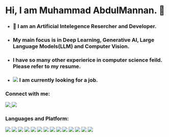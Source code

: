 # Hi, I am Muhammad AbdulMannan. 👋
- ###  🤗 I am an Artificial Intelegence Resercher and Developer.
- ###   My main focus is in Deep Learning, Generative AI, Large Language Models(LLM) and Computer Vision.
- ###   I have so many other experierice in computer science feild. Please refer to my resume.
- ###  <img src="https://img.icons8.com/color/20/find-matching-job.png"> I am currently looking for a job.

### Connect with me:

<p align="left">  
<a href="https://www.linkedin.com/in/muhammadabdulmannan/" target="blank"><img src="https://img.icons8.com/color/35/000000/linkedin.png"/</a>
<a href="mailto:abdul.mannan12@gmail.com" target="blank"><img src="https://img.icons8.com/color/35/000000/gmail.png"/></a>
</p>
  
  
### Languages and Platform:
<p>
  <img src="https://img.icons8.com/color/35/000000/python.png">
  <img src="https://img.icons8.com/color/40/000000/java-coffee-cup-logo--v1.png"/>
  <img src="https://img.icons8.com/color/35/000000/c-plus-plus-logo.png"/>
  <img src="https://img.icons8.com/color/35/c-programming.png"/>
  <img src="https://img.icons8.com/color/35/000000/html-5--v1.png"/> 
  <img src="https://img.icons8.com/color/35/000000/css3.png"/> 
  <img src="https://img.icons8.com/color/35/000000/javascript--v1.png"/> 
  <img src="https://img.icons8.com/color/35/react-native.png"/> 
  <img src="https://img.icons8.com/color/35/nodejs.png"/> 
  <img src="https://img.icons8.com/color/45/mysql-logo.png"/> 
  <img src="https://img.icons8.com/color/35/firebase.png"/> 
  <img src="https://img.icons8.com/color/35/android-studio--v3.png"/> 
  
  
  
  <img src="https://img.icons8.com/color/35/000000/tensorflow.png"/>
  <img src="https://img.icons8.com/fluency/38/000000/opencv.png"/>
  

</p>

